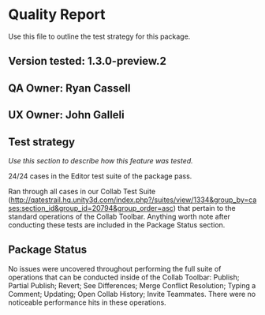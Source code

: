 # Quality Report
Use this file to outline the test strategy for this package.

## Version tested: 1.3.0-preview.2

## QA Owner: Ryan Cassell
## UX Owner: John Galleli

## Test strategy
*Use this section to describe how this feature was tested.*

24/24 cases in the Editor test suite of the package pass.

Ran through all cases in our Collab Test Suite (http://qatestrail.hq.unity3d.com/index.php?/suites/view/1334&group_by=cases:section_id&group_id=20794&group_order=asc) that pertain to the standard operations of the Collab Toolbar. Anything worth note after conducting these tests are included in the Package Status section.

## Package Status

No issues were uncovered throughout performing the full suite of operations that can be conducted inside of the Collab Toolbar: Publish; Partial Publish; Revert; See Differences; Merge Conflict Resolution; Typing a Comment; Updating; Open Collab History; Invite Teammates. There were no noticeable performance hits in these operations.
